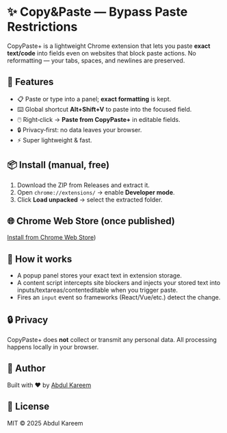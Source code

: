 # ✨ Copy&Paste — Bypass Paste Restrictions

CopyPaste+ is a lightweight Chrome extension that lets you paste **exact text/code** into fields even on websites that block paste actions. No reformatting — your tabs, spaces, and newlines are preserved.

## 🚀 Features
- 📋 Paste or type into a panel; **exact formatting** is kept.
- ⌨️ Global shortcut **Alt+Shift+V** to paste into the focused field.
- 🖱️ Right‑click → **Paste from CopyPaste+** in editable fields.
- 🔒 Privacy‑first: no data leaves your browser.
- ⚡ Super lightweight & fast.

## 📦 Install (manual, free)
1. Download the ZIP from Releases and extract it.
2. Open `chrome://extensions/` → enable **Developer mode**.
3. Click **Load unpacked** → select the extracted folder.

## 🌐 Chrome Web Store (once published)
[Install from Chrome Web Store](https://chromewebstore.google.com/detail/pagnbhhldloillnhfohghnielmnianlh?utm_source=item-share-cb))
## 🧠 How it works
- A popup panel stores your exact text in extension storage.
- A content script intercepts site blockers and injects your stored text into inputs/textareas/contenteditable when you trigger paste.
- Fires an `input` event so frameworks (React/Vue/etc.) detect the change.

## 🔒 Privacy
CopyPaste+ does **not** collect or transmit any personal data. All processing happens locally in your browser.

## 👤 Author
Built with ❤️ by [Abdul Kareem](https://www.linkedin.com/in/mohamedabdul-kareem)

## 📝 License
MIT © 2025 Abdul Kareem
